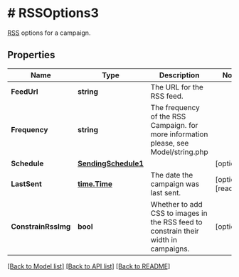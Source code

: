 # # RSSOptions3
[RSS](https://mailchimp.com/help/share-your-blog-posts-with-mailchimp/) options for a campaign.

## Properties 


Name | Type | Description | Notes
------------ | ------------- | ------------- | -------------
**FeedUrl**| **string** | The URL for the RSS feed.  |
**Frequency**| **string** | The frequency of the RSS Campaign. for more information please, see Model/string.php  |
**Schedule**| [**SendingSchedule1**](SendingSchedule1.md) |   | [optional]
**LastSent**| [**time.Time**](time.Time.md) | The date the campaign was last sent.  | [optional] [readonly]
**ConstrainRssImg**| **bool** | Whether to add CSS to images in the RSS feed to constrain their width in campaigns.  | [optional]


[[Back to Model list]](../../README.md#models) [[Back to API list]](../../README.md#endpoints) [[Back to README]](../../README.md)

